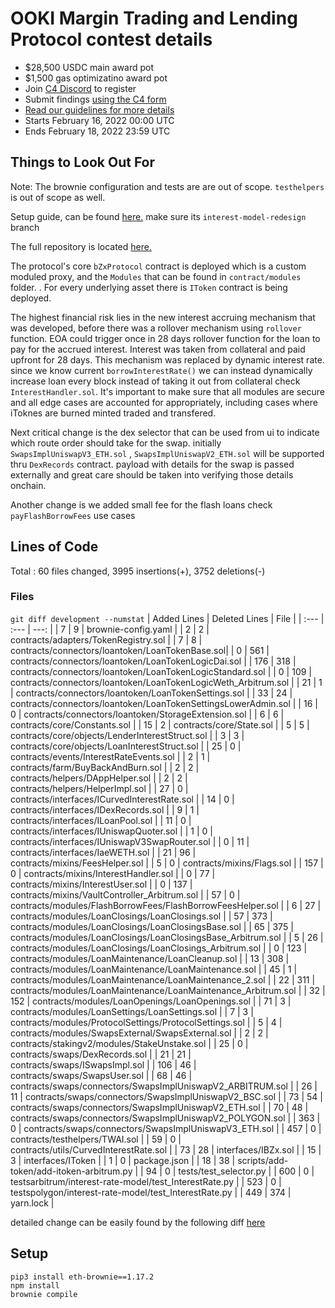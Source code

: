 # OOKI Margin Trading and Lending Protocol contest details
- $28,500 USDC main award pot
- $1,500 gas optimizatino award pot
- Join [C4 Discord](https://discord.gg/code4rena) to register
- Submit findings [using the C4 form](https://code4rena.com/contests/2022-02-ooki-contest/submit)
- [Read our guidelines for more details](https://docs.code4rena.com/roles/wardens)
- Starts February 16, 2022 00:00 UTC
- Ends February 18, 2022 23:59 UTC

## Things to Look Out For

Note: The brownie configuration and tests are are out of scope. `testhelpers` is out of scope as well.

Setup guide, can be found [here.](https://github.com/bZxNetwork/contractsV2/tree/interest-model-redesign) make sure its `interest-model-redesign` branch

The full repository is located [here.](https://github.com/bZxNetwork/contractsV2/)

The protocol's core `bZxProtocol` contract is deployed which is a custom moduled proxy, and the `Modules` that can be found in `contract/modules` folder. .
For every underlying asset there is `IToken` contract is being deployed. 

The highest financial risk lies in the new interest accruing mechanism that was developed, before there was a rollover mechanism using `rollover` function. EOA could trigger once in 28 days rollover function for the loan to pay for the accrued interest. Interest was taken from collateral and paid upfront for 28 days. This mechanism was replaced by dynamic interest rate. since we know current `borrowInterestRate()` we can instead dynamically increase loan every block instead of taking it out from collateral check `InterestHandler.sol`. It's important to make sure that all modules are secure and all edge cases are accounted for appropriately, including cases where iToknes are burned minted traded and transfered.

Next critical change is the dex selector that can be used from ui to indicate which route order should take for the swap. initially `SwapsImplUniswapV3_ETH.sol` , `SwapsImplUniswapV2_ETH.sol` will be supported thru `DexRecords` contract. payload with details for the swap is passed externally and great care should be taken into verifying those details onchain.

Another change is we added small fee for the flash loans check `payFlashBorrowFees` use cases



## Lines of Code

Total : 60 files changed, 3995 insertions(+), 3752 deletions(-)

### Files

`git diff development --numstat`
| Added Lines | Deleted Lines | File | 
| :--- | :--- | ---: |
| 7       | 9       | brownie-config.yaml |
| 2       | 2       | contracts/adapters/TokenRegistry.sol |
| 7       | 8       | contracts/connectors/loantoken/LoanTokenBase.sol|
| 0       | 561     | contracts/connectors/loantoken/LoanTokenLogicDai.sol |
| 176     | 318     | contracts/connectors/loantoken/LoanTokenLogicStandard.sol |
| 0       | 109     | contracts/connectors/loantoken/LoanTokenLogicWeth_Arbitrum.sol |
| 21      | 1       | contracts/connectors/loantoken/LoanTokenSettings.sol |
| 33      | 24      | contracts/connectors/loantoken/LoanTokenSettingsLowerAdmin.sol |
| 16      | 0       | contracts/connectors/loantoken/StorageExtension.sol |
| 6       | 6       | contracts/core/Constants.sol |
| 15      | 2       | contracts/core/State.sol |
| 5       | 5       | contracts/core/objects/LenderInterestStruct.sol |
| 3       | 3       | contracts/core/objects/LoanInterestStruct.sol |
| 25      | 0       | contracts/events/InterestRateEvents.sol |
| 2       | 1       | contracts/farm/BuyBackAndBurn.sol |
| 2       | 2       | contracts/helpers/DAppHelper.sol |
| 2       | 2       | contracts/helpers/HelperImpl.sol |
| 27      | 0       | contracts/interfaces/ICurvedInterestRate.sol |
| 14      | 0       | contracts/interfaces/IDexRecords.sol |
| 9       | 1       | contracts/interfaces/ILoanPool.sol |
| 11      | 0       | contracts/interfaces/IUniswapQuoter.sol |
| 1       | 0       | contracts/interfaces/IUniswapV3SwapRouter.sol |
| 0       | 11      | contracts/interfaces/IaeWETH.sol |
| 21      | 96      | contracts/mixins/FeesHelper.sol |
| 5       | 0       | contracts/mixins/Flags.sol |
| 157     | 0       | contracts/mixins/InterestHandler.sol |
| 0       | 77      | contracts/mixins/InterestUser.sol |
| 0       | 137     | contracts/mixins/VaultController_Arbitrum.sol |
| 57      | 0       | contracts/modules/FlashBorrowFees/FlashBorrowFeesHelper.sol |
| 6       | 27      | contracts/modules/LoanClosings/LoanClosings.sol |
| 57      | 373     | contracts/modules/LoanClosings/LoanClosingsBase.sol |
| 65      | 375     | contracts/modules/LoanClosings/LoanClosingsBase_Arbitrum.sol |
| 5       | 26      | contracts/modules/LoanClosings/LoanClosings_Arbitrum.sol |
| 0       | 123     | contracts/modules/LoanMaintenance/LoanCleanup.sol |
| 13      | 308     | contracts/modules/LoanMaintenance/LoanMaintenance.sol |
| 45      | 1       | contracts/modules/LoanMaintenance/LoanMaintenance_2.sol |
| 22      | 311     | contracts/modules/LoanMaintenance/LoanMaintenance_Arbitrum.sol |
| 32      | 152     | contracts/modules/LoanOpenings/LoanOpenings.sol |
| 71      | 3       | contracts/modules/LoanSettings/LoanSettings.sol |
| 7       | 3       | contracts/modules/ProtocolSettings/ProtocolSettings.sol |
| 5       | 4       | contracts/modules/SwapsExternal/SwapsExternal.sol |
| 2       | 2       | contracts/stakingv2/modules/StakeUnstake.sol |
| 25      | 0       | contracts/swaps/DexRecords.sol |
| 21      | 21      | contracts/swaps/ISwapsImpl.sol |
| 106     | 46      | contracts/swaps/SwapsUser.sol |
| 68      | 46      | contracts/swaps/connectors/SwapsImplUniswapV2_ARBITRUM.sol |
| 26      | 11      | contracts/swaps/connectors/SwapsImplUniswapV2_BSC.sol |
| 73      | 54      | contracts/swaps/connectors/SwapsImplUniswapV2_ETH.sol |
| 70      | 48      | contracts/swaps/connectors/SwapsImplUniswapV2_POLYGON.sol |
| 363     | 0       | contracts/swaps/connectors/SwapsImplUniswapV3_ETH.sol |
| 457     | 0       | contracts/testhelpers/TWAI.sol |
| 59      | 0       | contracts/utils/CurvedInterestRate.sol |
| 73      | 28      | interfaces/IBZx.sol |
| 15      | 3       | interfaces/IToken |
| 1       | 0       | package.json |
| 18      | 38      | scripts/add-token/add-itoken-arbitrum.py |
| 94      | 0       | tests/test_selector.py |
| 600     | 0       | testsarbitrum/interest-rate-model/test_InterestRate.py |
| 523     | 0       | testspolygon/interest-rate-model/test_InterestRate.py |
| 449     | 374     | yarn.lock |

detailed change can be easily found by the following diff [here](https://github.com/bZxNetwork/contractsV2/pull/163/files)



## Setup

```
pip3 install eth-brownie==1.17.2
npm install
brownie compile
```
